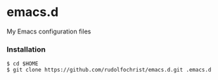 # emacs.d

My Emacs configuration files

### Installation

    $ cd $HOME
    $ git clone https://github.com/rudolfochrist/emacs.d.git .emacs.d

